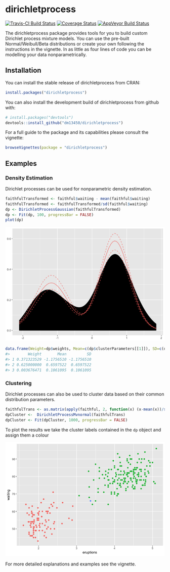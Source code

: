 
<!-- README.md is generated from README.Rmd. Please edit that file -->
dirichletprocess
================

[![Travis-CI Build Status](https://travis-ci.org/dm13450/dirichletprocess.svg?branch=master)](https://travis-ci.org/dm13450/dirichletprocess) [![Coverage Status](https://codecov.io/gh/dm13450/dirichletprocess/branch/master/graph/badge.svg)](https://codecov.io/gh/dm13450/dirichletprocess) [![AppVeyor Build Status](https://ci.appveyor.com/api/projects/status/github/dm13450/dirichletprocess?branch=master&svg=true)](https://ci.appveyor.com/project/dm13450/dirichletprocess)

The dirichletprocess package provides tools for you to build custom Dirichlet process mixture models. You can use the pre-built Normal/Weibull/Beta distributions or create your own following the instructions in the vignette. In as little as four lines of code you can be modelling your data nonparametrically.

Installation
------------

You can install the stable release of dirichletprocess from CRAN:

``` r
install.packages("dirichletprocess")
```

You can also install the development build of dirichletprocess from github with:

``` r
# install.packages("devtools")
devtools::install_github("dm13450/dirichletprocess")
```

For a full guide to the package and its capabilities please consult the vignette:

``` r
browseVignettes(package = "dirichletprocess")
```

Examples
--------

### Density Estimation

Dirichlet processes can be used for nonparametric density estimation.

``` r
faithfulTransformed <- faithful$waiting - mean(faithful$waiting)
faithfulTransformed <- faithfulTransformed/sd(faithful$waiting)
dp <- DirichletProcessGaussian(faithfulTransformed)
dp <- Fit(dp, 100, progressBar = FALSE)
plot(dp)
```

![](vignettes/img/density-1.png)

``` r
data.frame(Weight=dp$weights, Mean=c(dp$clusterParameters[[1]]), SD=c(dp$clusterParameters[[1]]))
#>        Weight       Mean         SD
#> 1 0.371323529 -1.1756510 -1.1756510
#> 2 0.625000000  0.6597522  0.6597522
#> 3 0.003676471  0.1061095  0.1061095
```

### Clustering

Dirichlet processes can also be used to cluster data based on their common distribution parameters.

``` r
faithfulTrans <- as.matrix(apply(faithful, 2, function(x) (x-mean(x))/sd(x)))
dpCluster <-  DirichletProcessMvnormal(faithfulTrans)
dpCluster <- Fit(dpCluster, 1000, progressBar = FALSE)
```

To plot the results we take the cluster labels contained in the `dp` object and assign them a colour

![](vignettes/img/clusteringplot-1.png)

For more detailed explanations and examples see the vignette.
